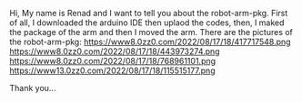 Hi, My name is Renad and I want to tell you about the robot-arm-pkg. First of all, I downloaded the arduino IDE then uplaod the codes, then, I maked the package of the arm and then I moved the arm.
There are the pictures of the robot-arm-pkg:
https://www8.0zz0.com/2022/08/17/18/417717548.png
https://www8.0zz0.com/2022/08/17/18/443973274.png
https://www8.0zz0.com/2022/08/17/18/768961101.png
https://www13.0zz0.com/2022/08/17/18/115515177.png

Thank you...
